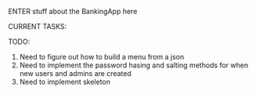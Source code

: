 ENTER stuff about the BankingApp here 

CURRENT TASKS:


TODO:
1. Need to figure out how to build a menu from a json
2. Need to implement the password hasing and salting methods for when new users and admins are created
3. Need to implement skeleton